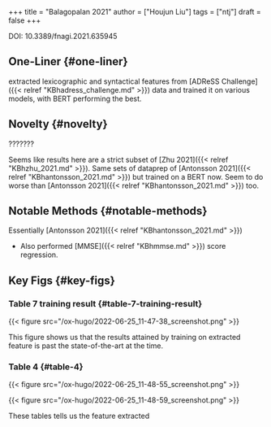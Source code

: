 +++
title = "Balagopalan 2021"
author = ["Houjun Liu"]
tags = ["ntj"]
draft = false
+++

DOI: 10.3389/fnagi.2021.635945


## One-Liner {#one-liner}

extracted lexicographic and syntactical features from [ADReSS Challenge]({{< relref "KBhadress_challenge.md" >}}) data and trained it on various models, with BERT performing the best.


## Novelty {#novelty}

???????

Seems like results here are a strict subset of [Zhu 2021]({{< relref "KBhzhu_2021.md" >}}). Same sets of dataprep of [Antonsson 2021]({{< relref "KBhantonsson_2021.md" >}}) but trained on a BERT now. Seem to do worse than [Antonsson 2021]({{< relref "KBhantonsson_2021.md" >}}) too.


## Notable Methods {#notable-methods}

Essentially [Antonsson 2021]({{< relref "KBhantonsson_2021.md" >}})

-   Also performed [MMSE]({{< relref "KBhmmse.md" >}}) score regression.


## Key Figs {#key-figs}


### Table 7 training result {#table-7-training-result}

{{< figure src="/ox-hugo/2022-06-25_11-47-38_screenshot.png" >}}

This figure shows us that the results attained by training on extracted feature is past the state-of-the-art at the time.


### Table 4 {#table-4}

{{< figure src="/ox-hugo/2022-06-25_11-48-55_screenshot.png" >}}

{{< figure src="/ox-hugo/2022-06-25_11-48-59_screenshot.png" >}}

These tables tells us the feature extracted